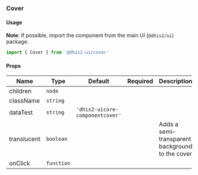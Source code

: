 ### Cover

#### Usage

**Note**: If possible, import the component from the main UI (`@dhis2/ui`) package.

```js
import { Cover } from '@dhis2-ui/cover'
```

#### Props

| Name        | Type       | Default                         | Required | Description                                     |
| ----------- | ---------- | ------------------------------- | -------- | ----------------------------------------------- |
| children    | `node`     |                                 |          |                                                 |
| className   | `string`   |                                 |          |                                                 |
| dataTest    | `string`   | `'dhis2-uicore-componentcover'` |          |                                                 |
| translucent | `boolean`  |                                 |          | Adds a semi-transparent background to the cover |
| onClick     | `function` |                                 |          |                                                 |
